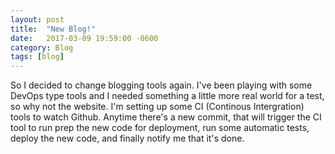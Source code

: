 ```yaml
---
layout: post
title:  "New Blog!"
date:   2017-03-09 19:59:00 -0600
category: Blog
tags: [blog]
---
```


So I decided to change blogging tools again. I've been playing with some DevOps type tools and I needed something a little more real world for a test, so why not the website. I'm setting up some CI (Continous Intergration) tools to watch Github. Anytime there's a new commit, that will trigger the CI tool to run prep the new code for deployment, run some automatic tests, deploy the new code, and finally notify me that it's done. 
